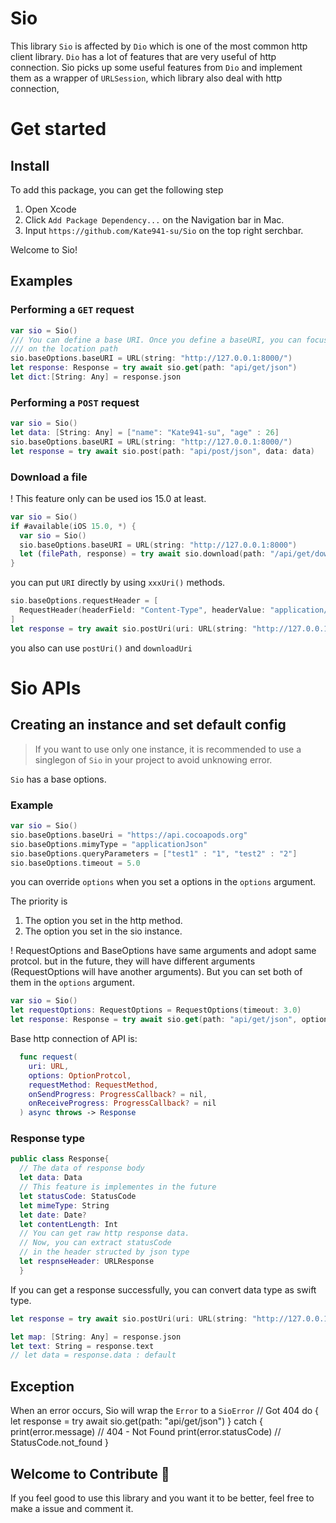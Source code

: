 # Sio

This library `Sio` is affected by `Dio` which is one of the most common http client library.
`Dio` has a lot of features that are very useful of http connection. Sio picks up some useful
features from `Dio` and implement them as a wrapper of `URLSession`, which library also deal
with http connection,

# Get started

## Install

To add this package, you can get the following step

1. Open Xcode
2. Click `Add Package Dependency...` on the Navigation bar in Mac.
3. Input `https://github.com/Kate941-su/Sio` on the top right serchbar.

Welcome to Sio!

## Examples

### Performing a `GET` request

```swift
var sio = Sio()
/// You can define a base URI. Once you define a baseURI, you can focus
/// on the location path
sio.baseOptions.baseURI = URL(string: "http://127.0.0.1:8000/")
let response: Response = try await sio.get(path: "api/get/json")
let dict:[String: Any] = response.json
```

### Performing a `POST` request

```swift
var sio = Sio()
let data: [String: Any] = ["name": "Kate941-su", "age" : 26]
sio.baseOptions.baseURI = URL(string: "http://127.0.0.1:8000/")
let response = try await sio.post(path: "api/post/json", data: data)
```

### Download a file

! This feature only can be used ios 15.0 at least.

```swift
var sio = Sio()
if #available(iOS 15.0, *) {
  var sio = Sio()
  sio.baseOptions.baseURI = URL(string: "http://127.0.0.1:8000")
  let (filePath, response) = try await sio.download(path: "/api/get/download/video")
}
```

you can put `URI` directly by using `xxxUri()` methods.

```swift
sio.baseOptions.requestHeader = [
  RequestHeader(headerField: "Content-Type", headerValue: "application/json")
]
let response = try await sio.postUri(uri: URL(string: "http://127.0.0.1:8000/api/post/uri/json")!)
```

you also can use `postUri()` and `downloadUri`

# Sio APIs

## Creating an instance and set default config

> If you want to use only one instance, it is recommended to use a singlegon of `Sio` in your project to avoid unknowing error.

`Sio` has a base options.

### Example

```swift
var sio = Sio()
sio.baseOptions.baseUri = "https://api.cocoapods.org"
sio.baseOptions.mimyType = "applicationJson"
sio.baseOptions.queryParameters = ["test1" : "1", "test2" : "2"]
sio.baseOptions.timeout = 5.0
```

you can override `options` when you set a options in the `options` argument.

The priority is

1. The option you set in the http method.
2. The option you set in the sio instance.

! RequestOptions and BaseOptions have same arguments and adopt same protcol.
but in the future, they will have different arguments (RequestOptions will have another arguments). But you can set both of them in the `options` argument.

```swift
var sio = Sio()
let requestOptions: RequestOptions = RequestOptions(timeout: 3.0)
let response: Response = try await sio.get(path: "api/get/json", options: requestOptions)
```

Base http connection of API is:

```swift
  func request(
    uri: URL,
    options: OptionProtcol,
    requestMethod: RequestMethod,
    onSendProgress: ProgressCallback? = nil,
    onReceiveProgress: ProgressCallback? = nil
  ) async throws -> Response
```

### Response type

```swift
public class Response{
  // The data of response body
  let data: Data
  // This feature is implementes in the future
  let statusCode: StatusCode
  let mimeType: String
  let date: Date?
  let contentLength: Int
  // You can get raw http response data.
  // Now, you can extract statusCode
  // in the header structed by json type
  let respnseHeader: URLResponse
  }
```

If you can get a response successfully, you can convert data type as swift type.

```swift
let response = try await sio.postUri(uri: URL(string: "http://127.0.0.1:8000/api/post/uri/json")!)

let map: [String: Any] = response.json
let text: String = response.text
// let data = response.data : default
```

## Exception

When an error occurs, Sio will wrap the `Error` to a `SioError`
// Got 404
do {
  let response = try await sio.get(path: "api/get/json")
} catch {
  print(error.message) // 404 - Not Found
  print(error.statusCode) // StatusCode.not_found
}

## Welcome to Contribute 👋
If you feel good to use this library and you want it to be better,
feel free to make a issue and comment it.
